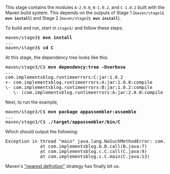This stage contains the modules `A-2.0.0`, `B-1.0.2`, and `C-1.0.2` built with
the Maven build system. This depends on the outputs of Stage 1
(<code>maven/stage1$ <strong>mvn install</strong></code>) and Stage 2
(<code>maven/stage2$ <strong>mvn install</strong></code>).

To build and run, start in `stage3/` and follow these steps:

<pre>maven/stage3$ <strong>mvn install</strong>
...
maven/stage3$ <strong>cd C</strong></pre>
At this stage, the dependency tree looks like this:

<pre>maven/stage3/C$ <strong>mvn dependency:tree -Dverbose</strong>
...
com.implementsblog.runtimeerrors:C:jar:1.0.2
+- com.implementsblog.runtimeerrors:A:jar:1.0.0:compile
\- com.implementsblog.runtimeerrors:B:jar:1.0.2:compile
   \- (com.implementsblog.runtimeerrors:A:jar:2.0.0:compile - omitted for conflict with 1.0.0)</pre>

Next, to run the example,

<pre>maven/stage3/C$ <strong>mvn package appassembler:assemble</strong>
...
maven/stage3/C$ <strong>./target/appassembler/bin/C</strong></pre>

Which should output the following:

<pre>Exception in thread "main" java.lang.NoSuchMethodError: com.implementsblog.a.A.call(Ljava/lang/String;)Ljava/lang/String;
             at com.implementsblog.b.B.call(B.java:7)
             at com.implementsblog.c.C.call(C.java:9)
             at com.implementsblog.c.C.main(C.java:13)</pre>

Maven's ["nearest definition"](http://maven.apache.org/guides/introduction/introduction-to-dependency-mechanism.html)
strategy has finally bit us.